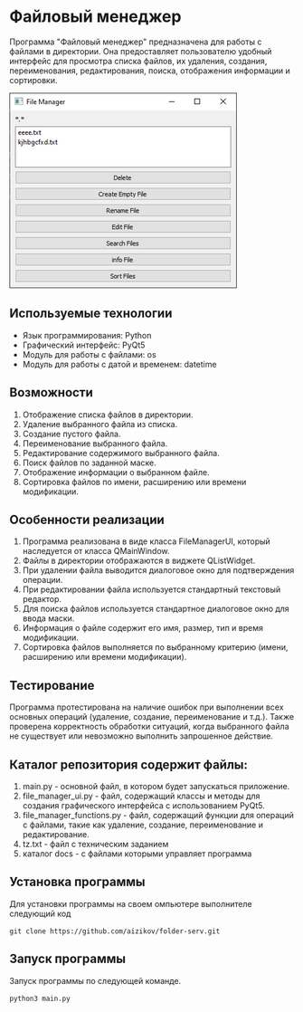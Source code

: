 # Файловый менеджер

Программа "Файловый менеджер" предназначена для работы с файлами в директории. Она предоставляет пользователю удобный интерфейс для просмотра списка файлов, их удаления, создания, переименования, редактирования, поиска, отображения информации и сортировки.

![](img.bmp)

## Используемые технологии

- Язык программирования: Python
- Графический интерфейс: PyQt5
- Модуль для работы с файлами: os
- Модуль для работы с датой и временем: datetime

## Возможности

1. Отображение списка файлов в директории.
2. Удаление выбранного файла из списка.
3. Создание пустого файла.
4. Переименование выбранного файла.
5. Редактирование содержимого выбранного файла.
6. Поиск файлов по заданной маске.
7. Отображение информации о выбранном файле.
8. Сортировка файлов по имени, расширению или времени модификации.

## Особенности реализации

1. Программа реализована в виде класса FileManagerUI, который наследуется от класса QMainWindow.
2. Файлы в директории отображаются в виджете QListWidget.
3. При удалении файла выводится диалоговое окно для подтверждения операции.
4. При редактировании файла используется стандартный текстовый редактор.
5. Для поиска файлов используется стандартное диалоговое окно для ввода маски.
6. Информация о файле содержит его имя, размер, тип и время модификации.
7. Сортировка файлов выполняется по выбранному критерию (имени, расширению или времени модификации).

## Тестирование

Программа протестирована на наличие ошибок при выполнении всех основных операций (удаление, создание, переименование и т.д.). Также проверена корректность обработки ситуаций, когда выбранного файла не существует или невозможно выполнить запрошенное действие.

## Каталог репозитория содержит файлы:
1. main.py - основной файл, в котором будет запускаться приложение.
2. file_manager_ui.py - файл, содержащий классы и методы для создания графического интерфейса с использованием PyQt5.
3. file_manager_functions.py - файл, содержащий функции для операций с файлами, такие как удаление, создание, переименование и редактирование.
4. tz.txt - файл с техническим заданием
5. каталог docs - с файлами которыми управляет программа

## Установка программы

Для установки программы на своем омпьютере выполнителе следующий код
```
git clone https://github.com/aizikov/folder-serv.git
```

## Запуск программы

Запуск программы по следующей команде.
```
python3 main.py
```


